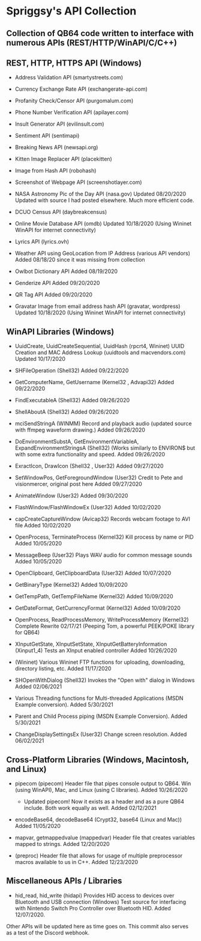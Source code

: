 # Spriggsy's API Collection
## Collection of QB64 code written to interface with numerous APIs (REST/HTTP/WinAPI/C/C++)

## REST, HTTP, HTTPS API (Windows)

* Address Validation API (smartystreets.com)

* Currency Exchange Rate API (exchangerate-api.com)

* Profanity Check/Censor API (purgomalum.com)

* Phone Number Verification API (apilayer.com)

* Insult Generator API (evilinsult.com)

* Sentiment API (sentimapi)

* Breaking News API (newsapi.org)

* Kitten Image Replacer API (placekitten)

* Image from Hash API (robohash)

* Screenshot of Webpage API (screenshotlayer.com)

* NASA Astronomy Pic of the Day API (nasa.gov) Updated 08/20/2020 Updated with source I had posted elsewhere. Much more efficient code.

* DCUO Census API (daybreakcensus)

* Online Movie Database API (omdb) Updated 10/18/2020 (Using Wininet WinAPI for internet connectivity)

* Lyrics API (lyrics.ovh)

* Weather API using GeoLocation from IP Address (various API vendors) Added 08/18/20 since it was missing from collection

* Owlbot Dictionary API Added 08/19/2020

* Genderize API Added 09/20/2020

* QR Tag API Added 09/20/2020

* Gravatar Image from email address hash API (gravatar, wordpress) Updated 10/18/2020 (Using Wininet WinAPI for internet connectivity)

## WinAPI Libraries (Windows)
* UuidCreate, UuidCreateSequential, UuidHash (rpcrt4, Wininet) UUID Creation and MAC Address Lookup (uuidtools and macvendors.com) Updated 10/17/2020

* SHFileOperation (Shell32) Added 09/22/2020

* GetComputerName, GetUsername (Kernel32 , Advapi32) Added 09/22/2020

* FindExecutableA (Shell32) Added 09/26/2020

* ShellAboutA (Shell32) Added 09/26/2020

* mciSendStringA (WINMM) Record and playback audio (updated source with ffmpeg waveform drawing.) Added 09/26/2020

* DoEnvironmentSubstA, GetEnvironmentVariableA, ExpandEnvironmentStringsA (Shell32) (Works similarly to ENVIRON$ but with some extra functionality and speed. Added 09/26/2020

* ExractIcon, DrawIcon (Shell32 , User32) Added 09/27/2020

* SetWindowPos, GetForegroundWindow (User32) Credit to Pete and visionmercer, original post here Added 09/27/2020

* AnimateWindow (User32) Added 09/30/2020

* FlashWindow/FlashWindowEx (User32) Added 10/02/2020

* capCreateCaptureWindow (Avicap32) Records webcam footage to AVI file Added 10/02/2020

* OpenProcess, TerminateProcess (Kernel32) Kill process by name or PID Added 10/05/2020

* MessageBeep (User32) Plays WAV audio for common message sounds Added 10/05/2020

* OpenClipboard, GetClipboardData (User32) Added 10/07/2020

* GetBinaryType (Kernel32) Added 10/09/2020

* GetTempPath, GetTempFileName (Kernel32) Added 10/09/2020

* GetDateFormat, GetCurrencyFormat (Kernel32) Added 10/09/2020

* OpenProcess, ReadProcessMemory, WriteProcessMemory (Kernel32) Complete Rewrite 02/17/21 (Peeping Tom, a powerful PEEK/POKE library for QB64)

* XInputGetState, XInputSetState, XInputGetBatteryInformation (Xinput1_4) Tests an XInput enabled controller Added 10/26/2020

* (Wininet) Various Wininet FTP functions for uploading, downloading, directory listing, etc. Added 11/17/2020

* SHOpenWithDialog (Shell32) Invokes the "Open with" dialog in Windows Added 02/06/2021

* Various Threading functions for Multi-threaded Applications (MSDN Example conversion). Added 5/30/2021

* Parent and Child Process piping (MSDN Example Conversion). Added 5/30/2021

* ChangeDisplaySettingsEx (User32) Change screen resolution. Added 06/02/2021

## Cross-Platform Libraries (Windows, Macintosh, and Linux)
* pipecom (pipecom) Header file that pipes console output to QB64. Win (using WinAPI), Mac, and Linux (using C libraries). Added 10/26/2020
  * Updated pipecom! Now it exists as a header and as a pure QB64 include. Both work equally as well. Added 02/12/2021

* encodeBase64, decodeBase64 (Crypt32, base64 (Linux and Mac)) Added 11/05/2020

* mapvar, getmappedvalue (mappedvar) Header file that creates variables mapped to strings. Added 12/20/2020

* (preproc) Header file that allows for usage of multiple preprocessor macros available to us in C++. Added 12/23/2020

## Miscellaneous APIs / Libraries
* hid_read, hid_write (hidapi) Provides HID access to devices over Bluetooth and USB connection (Windows) Test source for interfacing with Nintendo Switch Pro Controller over     Bluetooth HID. Added 12/07/2020.

Other APIs will be updated here as time goes on. This commit also serves as a test of the Discord webhook.
